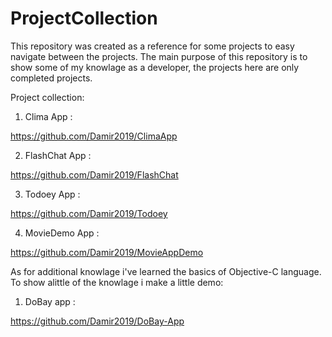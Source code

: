 # ProjectCollection

This repository was created as a reference for some projects to easy navigate between the projects.
The main purpose of this repository is to show some of my knowlage as a developer, the projects here are only completed projects.

Project collection:

1. Clima App : 

https://github.com/Damir2019/ClimaApp

2. FlashChat App :

https://github.com/Damir2019/FlashChat

3. Todoey App :

https://github.com/Damir2019/Todoey

4. MovieDemo App :

https://github.com/Damir2019/MovieAppDemo


As for additional knowlage i've learned the basics of Objective-C language.
To show alittle of the knowlage i make a little demo:

1. DoBay app :

https://github.com/Damir2019/DoBay-App
